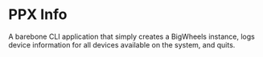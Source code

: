 # PPX Info

A barebone CLI application that simply creates a BigWheels instance, logs device information for all devices available on the system, and quits.
